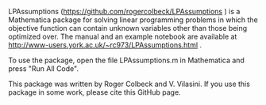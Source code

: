 LPAssumptions (https://github.com/rogercolbeck/LPAssumptions ) is a Mathematica package for solving linear programming problems in which the objective function can contain unknown variables other than those being optimized over.  The manual and an example notebook are available at http://www-users.york.ac.uk/~rc973/LPAssumptions.html .

To use the package, open the file LPAssumptions.m in Mathematica and press "Run All Code".

This package was written by Roger Colbeck and V. Vilasini. If you use this package in some work, please cite this GitHub page.

